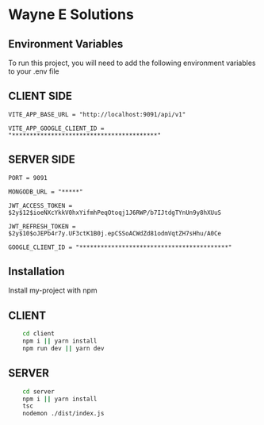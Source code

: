 # Wayne E Solutions


## Environment Variables

To run this project, you will need to add the following environment variables to your .env file

## CLIENT SIDE

`VITE_APP_BASE_URL = "http://localhost:9091/api/v1"`

`VITE_APP_GOOGLE_CLIENT_ID = "*****************************************"`


## SERVER SIDE

`PORT = 9091`

`MONGODB_URL = "*****"`

`JWT_ACCESS_TOKEN = $2y$12$ioeNXcYkkV0hxYifmhPeqOtoqj1J6RWP/b7IJtdgTYnUn9y8hXUuS`

`JWT_REFRESH_TOKEN = $2y$10$oJEPb4r7y.UF3ctK1B0j.epCSSoACWdZd81odmVqtZH7sHhu/A0Ce`

`GOOGLE_CLIENT_ID = "******************************************"`

## Installation

Install my-project with npm

## CLIENT

```bash
    cd client
    npm i || yarn install
    npm run dev || yarn dev
```

## SERVER

```bash
    cd server
    npm i || yarn install
    tsc
    nodemon ./dist/index.js
```
